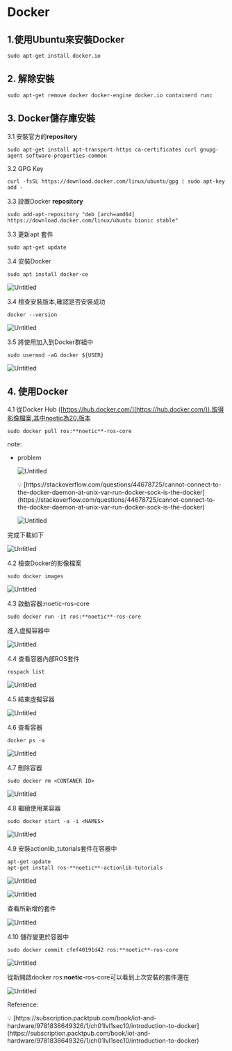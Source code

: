 # Docker

## 1.使用Ubuntu來安裝Docker

```tsx
sudo apt-get install docker.io
```

## 2. 解除安裝

```tsx
sudo apt-get remove docker docker-engine docker.io containerd runc
```

## 3. Docker儲存庫安裝

3.1 安裝官方的**repository**

```tsx
sudo apt-get install apt-transport-https ca-certificates curl gnupg-agent software-properties-common
```

3.2 GPG Key

```tsx
curl -fsSL https://download.docker.com/linux/ubuntu/gpg | sudo apt-key add -
```

3.3 設置Docker **repository**

```tsx
sudo add-apt-repository "deb [arch=amd64] https://download.docker.com/linux/ubuntu bionic stable"
```

3.3 更新apt 套件

```tsx
sudo apt-get update
```

3.4 安裝Docker

```tsx
sudo apt install docker-ce
```

![Untitled](Docker%200a1b2c65545742ad8c0fa6ffc9fe6475/Untitled.png)

3.4 檢查安裝版本,確認是否安裝成功

```tsx
docker --version
```

![Untitled](Docker%200a1b2c65545742ad8c0fa6ffc9fe6475/Untitled%201.png)

3.5 將使用加入到Docker群組中

```tsx
sudo usermod -aG docker ${USER}
```

![Untitled](Docker%200a1b2c65545742ad8c0fa6ffc9fe6475/Untitled%202.png)

## 4. 使用Docker

4.1 從Docker Hub ([https://hub.docker.com/](https://hub.docker.com/)).取得影像檔案,其中noetic為20.版本

```tsx
sudo docker pull ros:**noetic**-ros-core
```

note: 

- problem
    
    ![Untitled](Docker%200a1b2c65545742ad8c0fa6ffc9fe6475/Untitled%203.png)
    
    <aside>
    💡 [https://stackoverflow.com/questions/44678725/cannot-connect-to-the-docker-daemon-at-unix-var-run-docker-sock-is-the-docker](https://stackoverflow.com/questions/44678725/cannot-connect-to-the-docker-daemon-at-unix-var-run-docker-sock-is-the-docker)
    
    </aside>
    
    ![Untitled](Docker%200a1b2c65545742ad8c0fa6ffc9fe6475/Untitled%204.png)
    

完成下載如下

![Untitled](Docker%200a1b2c65545742ad8c0fa6ffc9fe6475/Untitled%205.png)

4.2 檢查Docker的影像檔案

```tsx
sudo docker images
```

![Untitled](Docker%200a1b2c65545742ad8c0fa6ffc9fe6475/Untitled%206.png)

4.3 啟動容器:noetic-ros-core

```tsx
sudo docker run -it ros:**noetic**-ros-core
```

進入虛擬容器中

![Untitled](Docker%200a1b2c65545742ad8c0fa6ffc9fe6475/Untitled%207.png)

4.4 查看容器內部ROS套件

```tsx
rospack list
```

![Untitled](Docker%200a1b2c65545742ad8c0fa6ffc9fe6475/Untitled%208.png)

4.5 結束虛擬容器

![Untitled](Docker%200a1b2c65545742ad8c0fa6ffc9fe6475/Untitled%209.png)

4.6 查看容器

```tsx
docker ps -a
```

![Untitled](Docker%200a1b2c65545742ad8c0fa6ffc9fe6475/Untitled%2010.png)

4.7 刪除容器

```tsx
sudo docker rm <CONTANER ID>
```

![Untitled](Docker%200a1b2c65545742ad8c0fa6ffc9fe6475/Untitled%2011.png)

4.8 繼續使用某容器

```tsx
sudo docker start -a -i <NAMES>
```

![Untitled](Docker%200a1b2c65545742ad8c0fa6ffc9fe6475/Untitled%2012.png)

4.9 安裝actionlib_tutorials套件在容器中

```tsx
apt-get update
apt-get install ros-**noetic**-actionlib-tutorials
```

![Untitled](Docker%200a1b2c65545742ad8c0fa6ffc9fe6475/Untitled%2013.png)

![Untitled](Docker%200a1b2c65545742ad8c0fa6ffc9fe6475/Untitled%2014.png)

查看所新增的套件

![Untitled](Docker%200a1b2c65545742ad8c0fa6ffc9fe6475/Untitled%2015.png)

4.10 儲存變更於容器中

```tsx
sudo docker commit cfef40191d42 ros:**noetic**-ros-core
```

![Untitled](Docker%200a1b2c65545742ad8c0fa6ffc9fe6475/Untitled%2016.png)

從新開啟docker ros:**noetic**-ros-core可以看到上次安裝的套件還在

![Untitled](Docker%200a1b2c65545742ad8c0fa6ffc9fe6475/Untitled%2017.png)

Reference:

<aside>
💡 [https://subscription.packtpub.com/book/iot-and-hardware/9781838649326/1/ch01lvl1sec10/introduction-to-docker](https://subscription.packtpub.com/book/iot-and-hardware/9781838649326/1/ch01lvl1sec10/introduction-to-docker)

</aside>